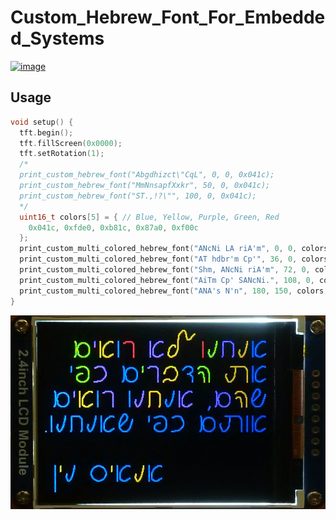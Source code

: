 # Custom_Hebrew_Font_For_Embedded_Systems


[![image](http://i.creativecommons.org/p/zero/1.0/88x31.png)](http://creativecommons.org/publicdomain/zero/1.0/)

## Usage

```cpp
void setup() {
  tft.begin();
  tft.fillScreen(0x0000);
  tft.setRotation(1);
  /*
  print_custom_hebrew_font("Abgdhizct\"CqL", 0, 0, 0x041c);
  print_custom_hebrew_font("MmNnsapfXxkr", 50, 0, 0x041c);
  print_custom_hebrew_font("ST.,!?\"", 100, 0, 0x041c);
  */
  uint16_t colors[5] = { // Blue, Yellow, Purple, Green, Red
    0x041c, 0xfde0, 0xb81c, 0x87a0, 0xf00c
  };
  print_custom_multi_colored_hebrew_font("ANcNi LA riA'm", 0, 0, colors, 5);
  print_custom_multi_colored_hebrew_font("AT hdbr'm Cp'", 36, 0, colors, 4);
  print_custom_multi_colored_hebrew_font("Shm, ANcNi riA'm", 72, 0, colors, 3);
  print_custom_multi_colored_hebrew_font("AiTm Cp' SANcNi.", 108, 0, colors, 1);
  print_custom_multi_colored_hebrew_font("ANA's N'n", 180, 150, colors, 2);
}
```

![image](https://github.com/Northstrix/Custom_Hebrew_Font_For_Embedded_Systems/blob/main/Pictures/IMG_20230805_184744.jpg)
